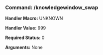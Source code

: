 ### Command: /knowledgewindow_swap

**Handler Macro:** UNKNOWN

**Handler Value:** 999

**Required Status:** 0

**Arguments:**
None

